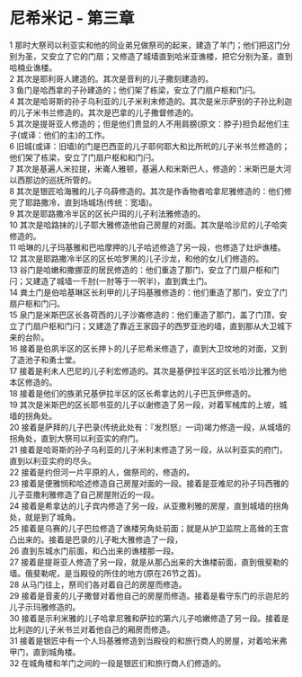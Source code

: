 # 尼希米记 - 第三章
  
 1 那时大祭司以利亚实和他的同业弟兄做祭司的起来，建造了羊门；他们把这门分别为圣，又安立了它的门扇；又修造了城墙直到哈米亚谯楼，把它分别为圣，直到哈楠业谯楼。  
 2 其次是耶利哥人建造的。其次是音利的儿子撒刻建造的。  
 3 鱼门是哈西拿的子孙建造的；他们架了栋梁，安立了门扇户枢和门闩。  
 4 其次是哈哥斯的孙子乌利亚的儿子米利末修造的。其次是米示萨别的子孙比利迦的儿子米书兰修造的。其次是巴拿的儿子撒督修造的。  
 5 其次是提哥亚人修造的；但是他们贵显的人不用肩膀(原文：脖子)担负起他们主子(或译：他们的主)的工作。  
 6 旧城(或译：旧墙)的门是巴西亚的儿子耶何耶大和比所玳的儿子米书兰修造的；他们架了栋梁，安立了门扇户枢和和门闩。  
 7 其次是基遍人米拉提，米崙人雅顿，基遍人和米斯巴人，修造的：米斯巴是大河以西那边的巡抚所管的。  
 8 其次是银匠哈海雅的儿子乌薛修造的。其次是作香物者哈拿尼雅修造的：他们修完了耶路撒冷，直到场城场(传统：宽墙)。  
 9 其次是耶路撒冷半区的区长户珥的儿子利法雅修造的。  
 10 其次是哈路抹的儿子耶大雅修造他自己房屋的对面。其次是哈沙尼的儿子哈突修造的。  
 11 哈琳的儿子玛基雅和巴哈摩押的儿子哈述修造了另一段，也修造了灶炉谯楼。  
 12 其次是耶路撒冷半区的区长哈罗黑的儿子沙龙，和他的女儿们修造的。  
 13 谷门是哈嫩和撒挪亚的居民修造的：他们重造了那门，安立了门扇户枢和门闩；又建造了城墙一千肘(一肘等于一呎半)，直到粪土门。  
 14 粪土门是伯哈基琳区长利甲的儿子玛基雅修造的：他们重造了那门，安立了门扇户枢和门闩。  
 15 泉门是米斯巴区长各荷西的儿子沙崙修造的：他们重造了那门，盖了门顶，安立了门扇户枢和门闩；又建造了靠近王家园子的西罗亚池的墙，直到那从大卫城下来的台阶。  
 16 接着是伯夙半区的区长押卜的儿子尼希米修造了，直到大卫坟地的对面，又到了造池子和勇士堂。  
 17 接着是利未人巴尼的儿子利宏修造的。其次是基伊拉半区的区长哈沙比雅为他本区修造的。  
 18 接着是他们的族弟兄基伊拉半区的区长希拿达的儿子巴瓦伊修造的。  
 19 其次是米斯巴的区长耶书亚的儿子以谢修造了另一段，对着军械库的上坡，城墙的拐角处。  
 20 接着是萨拜的儿子巴录(传统此处有：『发烈怒』一词)竭力修造一段，从城墙的拐角处，直到大祭司以利亚实的府门。  
 21 接着是哈哥斯的孙子乌利亚的儿子米利末修造了另一段，从以利亚实的府门，直到以利亚实府的尽头。  
 22 接着是约但河一片平原的人，做祭司的，修造的。  
 23 接着是便雅悯和哈述修造自己房屋对面的一段。接着是亚难尼的孙子玛西雅的儿子亚撒利雅修造了自己房屋附近的一段。  
 24 接着是希拿达的儿子宾内修造了另一段，从亚撒利雅的房屋，直到城墙的拐角处，就是到了城角。  
 25 接着是乌赛的儿子巴拉修造了谯楼另角处前面；就是从护卫监院上高耸的王宫凸出来的。接着是巴录的儿子毗大雅修造了一段，  
 26 直到东城水门前面，和凸出来的谯楼那一段。  
 27 接着是提哥亚人修造了另一段，就是从那凸出来的大谯楼前面，直到俄斐勒的墙。俄斐勒呢，是当殿役的所住的地方(原在26节之首)。  
 28 从马门往上，祭司们各对着自己的房屋而修造。  
 29 接着是音麦的儿子撒督对着他自己的房屋而修造。接着是看守东门的示迦尼的儿子示玛雅修造的。  
 30 接着是示利米雅的儿子哈拿尼雅和萨拉的第六儿子哈嫩修造了另一段。接着是比利迦的儿子米书兰对着他自己的厢房而修造。  
 31 接着是银匠中有一个人玛基雅修造到当殿役的和旅行商人的房屋，对着哈米弗甲门，直到城角楼。  
 32 在城角楼和羊门之间的一段是银匠们和旅行商人们修造的。